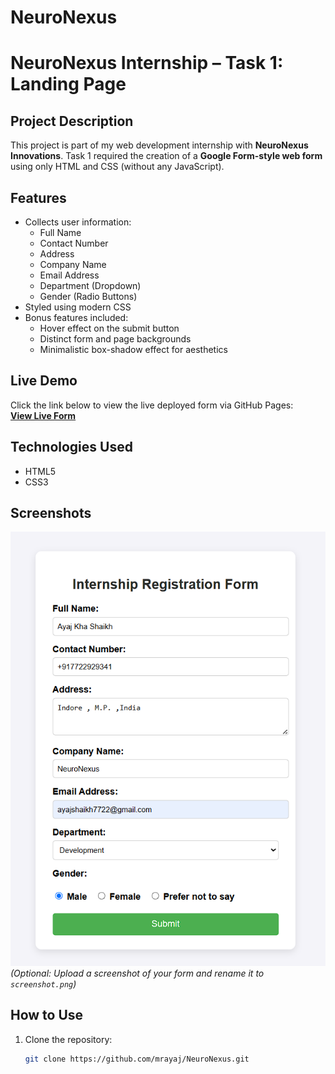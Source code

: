 # NeuroNexus

# NeuroNexus Internship – Task 1: Landing Page

## Project Description
This project is part of my web development internship with **NeuroNexus Innovations**. Task 1 required the creation of a **Google Form-style web form** using only HTML and CSS (without any JavaScript).

## Features
- Collects user information:
  - Full Name
  - Contact Number
  - Address
  - Company Name
  - Email Address
  - Department (Dropdown)
  - Gender (Radio Buttons)
- Styled using modern CSS
- Bonus features included:
  - Hover effect on the submit button
  - Distinct form and page backgrounds
  - Minimalistic box-shadow effect for aesthetics

## Live Demo
Click the link below to view the live deployed form via GitHub Pages:  
**[View Live Form](https://mrayaj.github.io/NeuroNexus/)**

## Technologies Used
- HTML5
- CSS3

## Screenshots
![Form Preview](screenshot.png) *(Optional: Upload a screenshot of your form and rename it to `screenshot.png`)*

## How to Use
1. Clone the repository:
   ```bash
   git clone https://github.com/mrayaj/NeuroNexus.git
